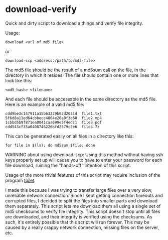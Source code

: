 download-verify
===============

Quick and dirty script to download a things and verify file integrity.

Usage:

	download <url of md5 file>

or

	download-scp <address:/path/to/md5-file>

The md5 file should be the result of a md5sum call on the file, in the directory in which it resides. The file should contain one or more lines that look like this:

	<md5 hash> <filename>

And each file should be accessable in the same directory as the md5 file. Here is an example of a valid md5 file:

	cdd9be3c147911a15b63229b02d2031d  file1.txt
	5f6d8a11ed64cbbecc4864e20a0f3e60  file2.mp4
	1cbbd5b9f871ea0041caa699e3f4edc1  file3.pdf
	cdd543cf35a0408746226bfd2579c2e6  file4.7z

This can be generated easily on all files in a directory like this:

	for file in $(ls); do md5sum $file; done

WARNING about using download-scp: Using this method without having ssh keys properly set up will cause you to have to enter your password for each file download, ruining the "hands-off" intention of this script.

Usage of the more trivial features of this script may require inclusion of the program <a href="http://caca.zoy.org/wiki/toilet">toilet</a>.

I made this because I was trying to transfer large files over a very slow, unreliable network connection. Since I kept getting connection timeouts and corrupted files, I decided to split the files into smaller parts and download them separately. This script lets me download them all using a single set of md5 checksums to verify file integrity. This script doesn't stop until all files are downloaded, and their integrity is verified using the checksums. As such, it's entirely possible that this script will run forever. This may be caused by a really crappy network connection, missing files on the server, etc.
